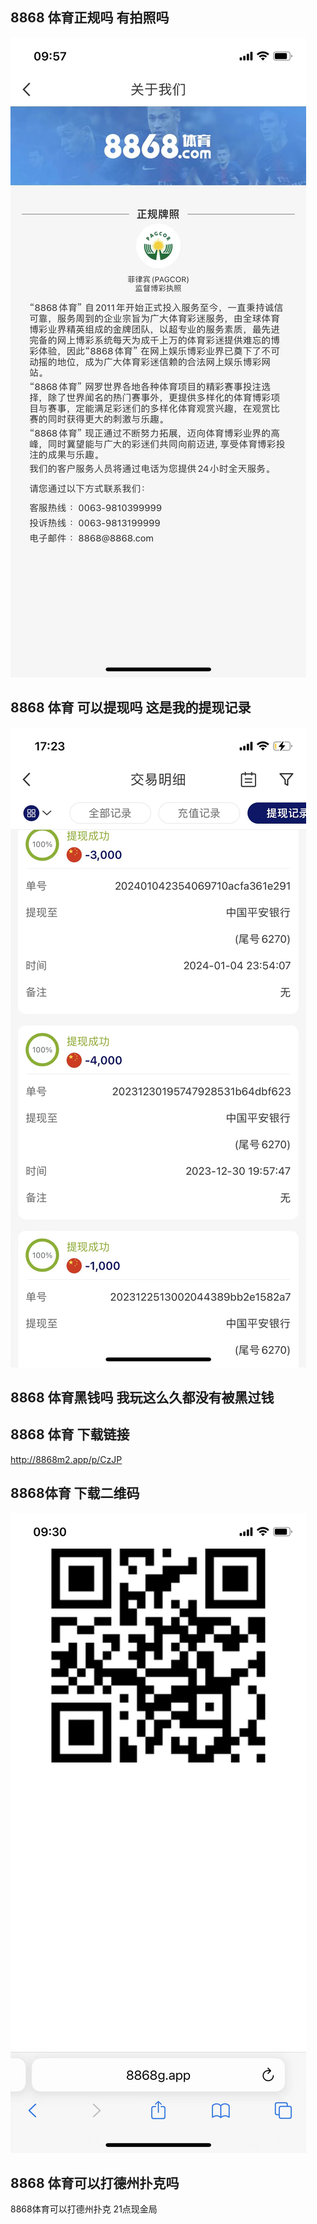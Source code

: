 ## 8868 体育正规吗  有拍照吗

![](./img/zg.jpg)

## 8868 体育 可以提现吗  这是我的提现记录

![](./img/jl.jpg)


##  8868 体育黑钱吗   我玩这么久都没有被黑过钱


## 8868 体育 下载链接

http://8868m2.app/p/CzJP

## 8868体育 下载二维码

![](./img/qr.jpg)

## 8868 体育可以打德州扑克吗

8868体育可以打德州扑克  21点现金局